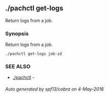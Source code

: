 ## ./pachctl get-logs

Return logs from a job.

### Synopsis


Return logs from a job.

```
./pachctl get-logs job-id
```

### SEE ALSO
* [./pachctl](./pachctl.md)	 - 

###### Auto generated by spf13/cobra on 4-May-2016
